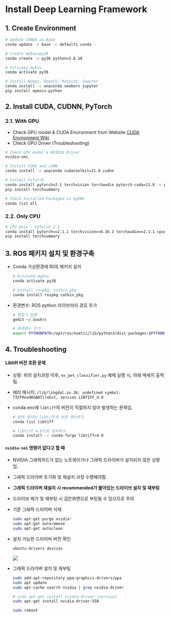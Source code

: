 # Install Deep Learning Framework

## 1. Create Environment

```bash
# Update CONDA in Base
conda update -n base -c defaults conda

# Create myEnv=py38
conda create -n py38 python=3.8.10

# Activate myEnv
conda activate py38

# Install Numpy, OpenCV, Matplot, Jupyter
conda install -c anaconda seaborn jupyter
pip install opencv-python
```


## 2. Install CUDA, CUDNN, PyTorch

### 2.1. With GPU

* Check GPU model & CUDA Environment from Website [CUDA Environment Wiki](https://en.wikipedia.org/wiki/CUDA)
* Check GPU Driver (Troubleshooting)

```bash
# Check GPU model & NVIDIA Driver
nvidia-smi

# Install CUDA and cuNN
conda install -c anaconda cudatoolkit=11.8 cudnn 

# Install PyTorch
conda install pytorch=2.1 torchvision torchaudio pytorch-cuda=11.8 -c pytorch -c nvidia
pip install torchsummary

# Check Installed Packaged in myENV
conda list all
```


### 2.2. Only CPU

```bash
# CPU Only - PyTorch 2.1
conda install pytorch==2.1.1 torchvision==0.16.1 torchaudio==2.1.1 cpuonly -c pytorch
pip install torchsummary
```


## 3. ROS 패키지 설치 및 환경구축

*   Conda 가상환경에 ROS 패키지 설치

    ```bash
    # Activate myEnv
    conda activate py38

    # install rospkg, catkin_pkg
    conda install rospkg catkin_pkg
    ```
*   환경변수: ROS python 라이브러리 경로 추가

    ```bash
    # 편집기 실행
    gedit ~/.bashrc

    # 환경변수 추가
    export PYTHONPATH=/opt/ros/noetic/lib/python3/dist-packages:$PYTHONPATH
    ```


## 4. Troubleshooting

#### Libtiff 버전 호환 문제

* 상황: 위의 설치과정 이후, `ex_pet_classifier.py` 예제 실행 시, 아래 메세지 출력됨.
* 에러 메시지: `/lib/libgdal.so.26: undefined symbol: TIFFReadRGBATileExt, version LIBTIFF_4.0`
*   conda env에 `libtiff`의 버전이 적절하지 않아 발생하는 문제임.

    ```bash
    # 현재 설치된 libtiff의 버전 확인하기
    conda list libtiff

    # libtiff 4.0으로 설치하기
    conda install -c conda-forge libtiff=4.0
    ```

#### `nvidia-smi` 명령어 없다고 할 때

* NVIDIA 그래픽카드가 없는 노트북이거나 그래픽 드라이버가 설치되지 않은 상황임.
* 그래픽 드라이버 초기화 및 재설치 과정 수행해야함.
* **그래픽 드라이버 재설치 시 recommended가 붙어있는 드라이브 설치 및 재부팅**
* 드라이브 제거 및 재부팅 시 검은화면으로 부팅될 수 있으므로 주의

* 기존 그래픽 드라이버 삭제
  ```bash
  sudo apt-get purge nvidia*
  sudo apt-get autoremove
  sudo apt-get autoclean
  ```

* 설치 가능한 드라이버 버전 확인
  ```bash
  ubuntu-drivers devices
  ```

  ![](https://github.com/user-attachments/assets/1dfd5f25-49b5-48c8-87a8-a43894a7eb77)


* 그래픽 드라이버 설치 및 재부팅
  ```bash
  sudo add-apt-repository ppa:graphics-drivers/ppa
  sudo apt update
  sudo apt-cache search nvidia | grep nvidia-driver
  
  # sudo apt-get install nvidia-driver-[version]
  sudo apt-get install nvidia-driver-550

  sudo reboot
  ```


